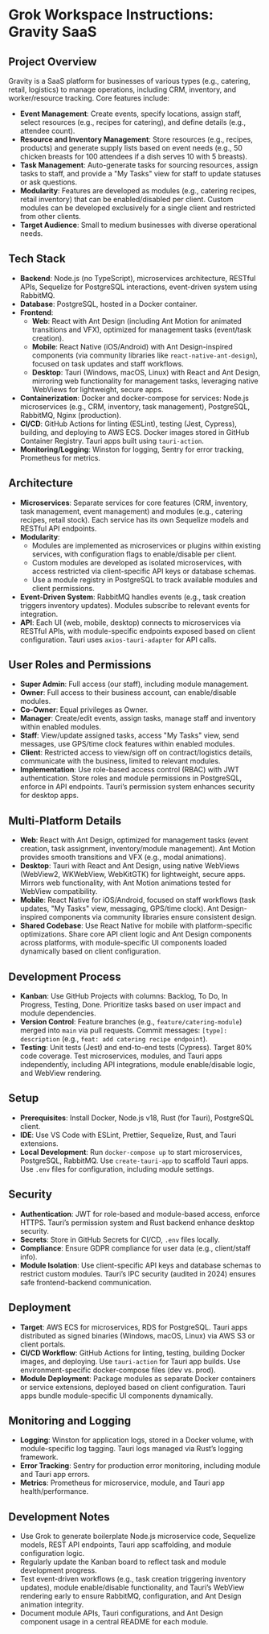 # Grok Workspace Instructions: Gravity SaaS

## Project Overview

Gravity is a SaaS platform for businesses of various types (e.g., catering, retail, logistics) to manage operations, including CRM, inventory, and worker/resource tracking. Core features include:

- **Event Management**: Create events, specify locations, assign staff, select resources (e.g., recipes for catering), and define details (e.g., attendee count).
- **Resource and Inventory Management**: Store resources (e.g., recipes, products) and generate supply lists based on event needs (e.g., 50 chicken breasts for 100 attendees if a dish serves 10 with 5 breasts).
- **Task Management**: Auto-generate tasks for sourcing resources, assign tasks to staff, and provide a "My Tasks" view for staff to update statuses or ask questions.
- **Modularity**: Features are developed as modules (e.g., catering recipes, retail inventory) that can be enabled/disabled per client. Custom modules can be developed exclusively for a single client and restricted from other clients.
- **Target Audience**: Small to medium businesses with diverse operational needs.

## Tech Stack

- **Backend**: Node.js (no TypeScript), microservices architecture, RESTful APIs, Sequelize for PostgreSQL interactions, event-driven system using RabbitMQ.
- **Database**: PostgreSQL, hosted in a Docker container.
- **Frontend**:
  - **Web**: React with Ant Design (including Ant Motion for animated transitions and VFX), optimized for management tasks (event/task creation).
  - **Mobile**: React Native (iOS/Android) with Ant Design-inspired components (via community libraries like `react-native-ant-design`), focused on task updates and staff workflows.
  - **Desktop**: Tauri (Windows, macOS, Linux) with React and Ant Design, mirroring web functionality for management tasks, leveraging native WebViews for lightweight, secure apps.
- **Containerization**: Docker and docker-compose for services: Node.js microservices (e.g., CRM, inventory, task management), PostgreSQL, RabbitMQ, Nginx (production).
- **CI/CD**: GitHub Actions for linting (ESLint), testing (Jest, Cypress), building, and deploying to AWS ECS. Docker images stored in GitHub Container Registry. Tauri apps built using `tauri-action`.
- **Monitoring/Logging**: Winston for logging, Sentry for error tracking, Prometheus for metrics.

## Architecture

- **Microservices**: Separate services for core features (CRM, inventory, task management, event management) and modules (e.g., catering recipes, retail stock). Each service has its own Sequelize models and RESTful API endpoints.
- **Modularity**:
  - Modules are implemented as microservices or plugins within existing services, with configuration flags to enable/disable per client.
  - Custom modules are developed as isolated microservices, with access restricted via client-specific API keys or database schemas.
  - Use a module registry in PostgreSQL to track available modules and client permissions.
- **Event-Driven System**: RabbitMQ handles events (e.g., task creation triggers inventory updates). Modules subscribe to relevant events for integration.
- **API**: Each UI (web, mobile, desktop) connects to microservices via RESTful APIs, with module-specific endpoints exposed based on client configuration. Tauri uses `axios-tauri-adapter` for API calls.

## User Roles and Permissions

- **Super Admin**: Full access (our staff), including module management.
- **Owner**: Full access to their business account, can enable/disable modules.
- **Co-Owner**: Equal privileges as Owner.
- **Manager**: Create/edit events, assign tasks, manage staff and inventory within enabled modules.
- **Staff**: View/update assigned tasks, access "My Tasks" view, send messages, use GPS/time clock features within enabled modules.
- **Client**: Restricted access to view/sign off on contract/logistics details, communicate with the business, limited to relevant modules.
- **Implementation**: Use role-based access control (RBAC) with JWT authentication. Store roles and module permissions in PostgreSQL, enforce in API endpoints. Tauri’s permission system enhances security for desktop apps.

## Multi-Platform Details

- **Web**: React with Ant Design, optimized for management tasks (event creation, task assignment, inventory/module management). Ant Motion provides smooth transitions and VFX (e.g., modal animations).
- **Desktop**: Tauri with React and Ant Design, using native WebViews (WebView2, WKWebView, WebKitGTK) for lightweight, secure apps. Mirrors web functionality, with Ant Motion animations tested for WebView compatibility.
- **Mobile**: React Native for iOS/Android, focused on staff workflows (task updates, "My Tasks" view, messaging, GPS/time clock). Ant Design-inspired components via community libraries ensure consistent design.
- **Shared Codebase**: Use React Native for mobile with platform-specific optimizations. Share core API client logic and Ant Design components across platforms, with module-specific UI components loaded dynamically based on client configuration.

## Development Process

- **Kanban**: Use GitHub Projects with columns: Backlog, To Do, In Progress, Testing, Done. Prioritize tasks based on user impact and module dependencies.
- **Version Control**: Feature branches (e.g., `feature/catering-module`) merged into `main` via pull requests. Commit messages: `[type]: description` (e.g., `feat: add catering recipe endpoint`).
- **Testing**: Unit tests (Jest) and end-to-end tests (Cypress). Target 80% code coverage. Test microservices, modules, and Tauri apps independently, including API integrations, module enable/disable logic, and WebView rendering.

## Setup

- **Prerequisites**: Install Docker, Node.js v18, Rust (for Tauri), PostgreSQL client.
- **IDE**: Use VS Code with ESLint, Prettier, Sequelize, Rust, and Tauri extensions.
- **Local Development**: Run `docker-compose up` to start microservices, PostgreSQL, RabbitMQ. Use `create-tauri-app` to scaffold Tauri apps. Use `.env` files for configuration, including module settings.

## Security

- **Authentication**: JWT for role-based and module-based access, enforce HTTPS. Tauri’s permission system and Rust backend enhance desktop security.
- **Secrets**: Store in GitHub Secrets for CI/CD, `.env` files locally.
- **Compliance**: Ensure GDPR compliance for user data (e.g., client/staff info).
- **Module Isolation**: Use client-specific API keys and database schemas to restrict custom modules. Tauri’s IPC security (audited in 2024) ensures safe frontend-backend communication.

## Deployment

- **Target**: AWS ECS for microservices, RDS for PostgreSQL. Tauri apps distributed as signed binaries (Windows, macOS, Linux) via AWS S3 or client portals.
- **CI/CD Workflow**: GitHub Actions for linting, testing, building Docker images, and deploying. Use `tauri-action` for Tauri app builds. Use environment-specific docker-compose files (dev vs. prod).
- **Module Deployment**: Package modules as separate Docker containers or service extensions, deployed based on client configuration. Tauri apps bundle module-specific UI components dynamically.

## Monitoring and Logging

- **Logging**: Winston for application logs, stored in a Docker volume, with module-specific log tagging. Tauri logs managed via Rust’s logging framework.
- **Error Tracking**: Sentry for production error monitoring, including module and Tauri app errors.
- **Metrics**: Prometheus for microservice, module, and Tauri app health/performance.

## Development Notes

- Use Grok to generate boilerplate Node.js microservice code, Sequelize models, REST API endpoints, Tauri app scaffolding, and module configuration logic.
- Regularly update the Kanban board to reflect task and module development progress.
- Test event-driven workflows (e.g., task creation triggering inventory updates), module enable/disable functionality, and Tauri’s WebView rendering early to ensure RabbitMQ, configuration, and Ant Design animation integrity.
- Document module APIs, Tauri configurations, and Ant Design component usage in a central README for each module.
